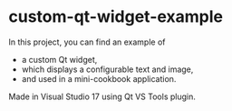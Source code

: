 # custom-qt-widget-example

In this project, you can find an example of 
- a custom Qt widget,
- which displays a configurable text and image, 
- and used in a mini-cookbook application.

Made in Visual Studio 17 using Qt VS Tools plugin.
